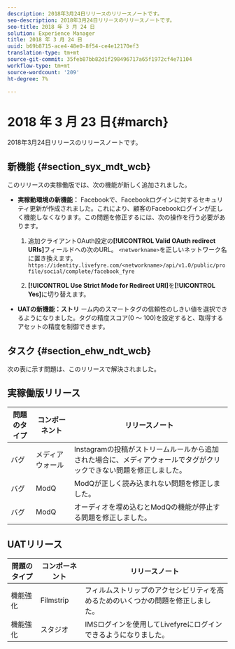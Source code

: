 ```yaml
---
description: 2018年3月24日リリースのリリースノートです。
seo-description: 2018年3月24日リリースのリリースノートです。
seo-title: 2018 年 3 月 24 日
solution: Experience Manager
title: 2018 年 3 月 24 日
uuid: b69b8715-ace4-48e0-8f54-ce4e12170ef3
translation-type: tm+mt
source-git-commit: 35feb87bb82d1f298496717a65f1972cf4e71104
workflow-type: tm+mt
source-wordcount: '209'
ht-degree: 7%

---
```



# 2018 年 3 月 23 日{#march}

2018年3月24日リリースのリリースノートです。

## 新機能 {#section_syx_mdt_wcb}

このリリースの実稼働版では、次の機能が新しく追加されました。

* **実稼動環境の新機能：** Facebookで、Facebookログインに対するセキュリティ更新が作成されました。これにより、顧客のFacebookログインが正しく機能しなくなります。この問題を修正するには、次の操作を行う必要があります。

   1. 追加クライアントOAuth設定の&#x200B;**[!UICONTROL Valid OAuth redirect URIs]**&#x200B;フィールドへの次のURL。 `<networkname>`を正しいネットワーク名に置き換えます。
      `https://identity.livefyre.com/<networkname>/api/v1.0/public/profile/social/complete/facebook_fyre`

   1. **[!UICONTROL Use Strict Mode for Redirect URI]**&#x200B;を&#x200B;**[!UICONTROL Yes]**&#x200B;に切り替えます。

* **UATの新機能：ストリ** ーム内のスマートタグの信頼性のしきい値を選択できるようになりました。タグの精度スコア(0 ～ 100)を設定すると、取得するアセットの精度を制御できます。

## タスク {#section_ehw_ndt_wcb}

次の表に示す問題は、このリリースで解決されました。

## 実稼働版リリース

| **問題のタイプ** | **コンポーネント** | **リリースノート** |
|---|---|---|
| バグ | メディアウォール | Instagramの投稿がストリームルールから追加された場合に、メディアウォールでタグがクリックできない問題を修正しました。 |
| バグ | ModQ | ModQが正しく読み込まれない問題を修正しました。 |
| バグ | ModQ | オーディオを埋め込むとModQの機能が停止する問題を修正しました。 |

## UATリリース

| **問題のタイプ** | **コンポーネント** | **リリースノート** |
|---|---|---|
| 機能強化 | Filmstrip | フィルムストリップのアクセシビリティを高めるためのいくつかの問題を修正しました。 |
| 機能強化 | スタジオ | IMSログインを使用してLivefyreにログインできるようになりました。 |

